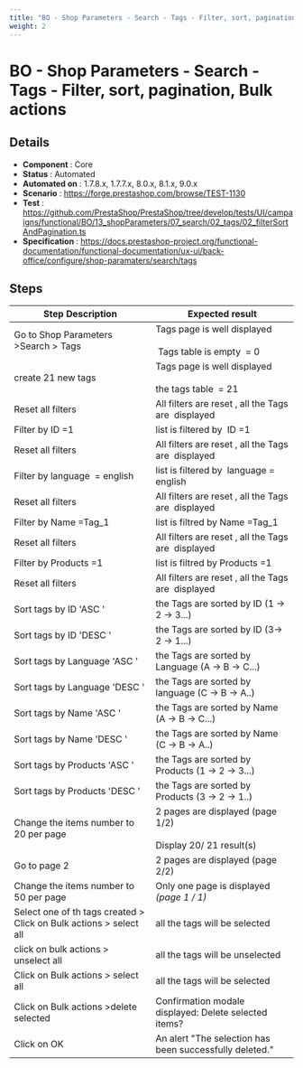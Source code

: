 ```yaml
---
title: "BO - Shop Parameters - Search - Tags - Filter, sort, pagination, Bulk actions"
weight: 2
---
```


# BO - Shop Parameters - Search - Tags - Filter, sort, pagination, Bulk actions
## Details
* **Component** : Core
* **Status** : Automated
* **Automated on** : 1.7.8.x, 1.7.7.x, 8.0.x, 8.1.x, 9.0.x
* **Scenario** : https://forge.prestashop.com/browse/TEST-1130
* **Test** : https://github.com/PrestaShop/PrestaShop/tree/develop/tests/UI/campaigns/functional/BO/13_shopParameters/07_search/02_tags/02_filterSortAndPagination.ts
* **Specification** : https://docs.prestashop-project.org/functional-documentation/functional-documentation/ux-ui/back-office/configure/shop-paramaters/search/tags

## Steps
| Step Description | Expected result |
| ----- | ----- |
| Go to Shop Parameters >Search > Tags | Tags page is well displayed<br><br> Tags table is empty  = 0 |
| create 21 new tags | Tags page is well displayed<br><br>the tags table  = 21 |
| Reset all filters | All filters are reset , all the Tags are  displayed |
| Filter by ID =1 | list is filtered by  ID =1 |
| Reset all filters | All filters are reset , all the Tags are  displayed |
| Filter by language  = english | list is filtered by  language = english |
| Reset all filters | All filters are reset , all the Tags are  displayed |
| Filter by Name =Tag_1 | list is filtred by Name =Tag_1 |
| Reset all filters | All filters are reset , all the Tags are  displayed |
| Filter by Products =1 | list is filtred by Products =1 |
| Reset all filters | All filters are reset , all the Tags are  displayed |
| Sort tags by ID 'ASC ' | the Tags are sorted by ID (1 -> 2 -> 3...) |
| Sort tags by ID 'DESC ' | the Tags are sorted by ID (3-> 2 -> 1...) |
| Sort tags by Language 'ASC ' | the Tags are sorted by Language (A -> B -> C...) |
| Sort tags by Language 'DESC ' | the Tags are sorted by language (C -> B -> A..) |
| Sort tags by Name 'ASC ' | the Tags are sorted by Name (A -> B -> C...) |
| Sort tags by Name 'DESC ' | the Tags are sorted by Name (C -> B -> A..) |
| Sort tags by Products 'ASC ' | the Tags are sorted by Products (1 -> 2 -> 3...) |
| Sort tags by Products 'DESC ' | the Tags are sorted by Products (3 -> 2 -> 1..) |
| Change the items number to 20 per page | 2 pages are displayed (page 1/2)<br><br>Display 20/ 21 result(s) |
| Go to page 2 | 2 pages are displayed (page 2/2) |
| Change the items number to 50 per page | Only one page is displayed  _(page 1 / 1)_ |
| Select one of th tags created > Click on Bulk actions > select all | all the tags will be selected |
| click on bulk actions > unselect all | all the tags will be unselected |
| Click on Bulk actions > select all | all the tags will be selected |
| Click on Bulk actions >delete selected | Confirmation modale displayed: Delete selected items? |
| Click on OK | An alert "The selection has been successfully deleted." |
